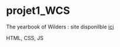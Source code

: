 # projet1_WCS
The yearbook of Wilders : site disponilble [ici](https://sohetma.github.io/projet1_WCS/)

HTML, CSS, JS



